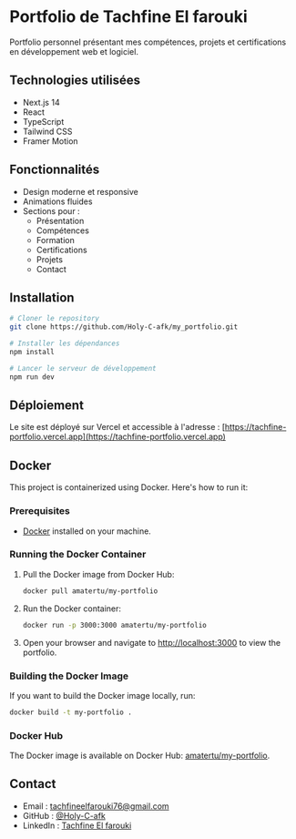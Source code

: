 # Portfolio de Tachfine El farouki

Portfolio personnel présentant mes compétences, projets et certifications en développement web et logiciel.

## Technologies utilisées

- Next.js 14
- React
- TypeScript
- Tailwind CSS
- Framer Motion

## Fonctionnalités

- Design moderne et responsive
- Animations fluides
- Sections pour :
  - Présentation
  - Compétences
  - Formation
  - Certifications
  - Projets
  - Contact

## Installation

```bash
# Cloner le repository
git clone https://github.com/Holy-C-afk/my_portfolio.git

# Installer les dépendances
npm install

# Lancer le serveur de développement
npm run dev
```

## Déploiement

Le site est déployé sur Vercel et accessible à l'adresse : [https://tachfine-portfolio.vercel.app](https://tachfine-portfolio.vercel.app)

## Docker

This project is containerized using Docker. Here's how to run it:

### Prerequisites

- [Docker](https://www.docker.com/get-started) installed on your machine.

### Running the Docker Container

1. Pull the Docker image from Docker Hub:
   ```sh
   docker pull amatertu/my-portfolio
   ```

2. Run the Docker container:
   ```sh
   docker run -p 3000:3000 amatertu/my-portfolio
   ```

3. Open your browser and navigate to [http://localhost:3000](http://localhost:3000) to view the portfolio.

### Building the Docker Image

If you want to build the Docker image locally, run:
```sh
docker build -t my-portfolio .
```

### Docker Hub

The Docker image is available on Docker Hub: [amatertu/my-portfolio](https://hub.docker.com/r/amaterstu/my-portfolio).

## Contact

- Email : tachfineelfarouki76@gmail.com
- GitHub : [@Holy-C-afk](https://github.com/Holy-C-afk)
- LinkedIn : [Tachfine El farouki](https://linkedin.com) 